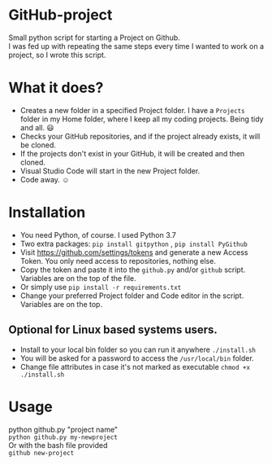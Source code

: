 # GitHub-project

Small python script for starting a Project on Github.  
I was fed up with repeating the same steps every time I wanted to work on a project, so I wrote this script.

# What it does?

 - Creates a new folder in a specified Project folder. I have a `Projects` folder in my Home folder, where I keep all my coding projects. Being tidy and all. :smiley:  
 - Checks your GitHub repositories, and if the project already exists, it will be cloned.
 - If the projects don't exist in your GitHub, it will be created and then cloned.
 - Visual Studio Code will start in the new Project folder.
 - Code away. :relaxed:
 
 # Installation
 
 - You need Python, of course. I used Python 3.7
 - Two extra packages: `pip install gitpython` , `pip install PyGithub`
 - Visit https://github.com/settings/tokens and generate a new Access Token. You only need access to repositories, nothing else.  
 - Copy the token and paste it into the `github.py` and/or `github` script. Variables are on the top of the file.  
 - Or simply use `pip install -r requirements.txt`
 - Change your preferred Project folder and Code editor in the script. Variables are on the top.
 
 ## Optional for Linux based systems users.
 
  - Install to your local bin folder so you can run it anywhere `./install.sh`
  - You will be asked for a password to access the `/usr/local/bin` folder.
  - Change file attributes in case it's not marked as executable `chmod +x ./install.sh`
  

# Usage

python github.py "project name"  
`python github.py my-newproject`  
Or with the bash file provided  
`github new-project`


